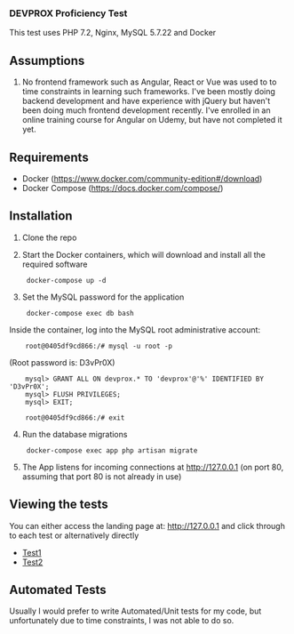 ### DEVPROX Proficiency Test

This test uses PHP 7.2, Nginx, MySQL 5.7.22 and Docker

## Assumptions

1. No frontend framework such as Angular, React or Vue was used to to time constraints in learning such frameworks.  I've been mostly doing backend development and have experience with jQuery but haven't been doing much frontend development recently.  I've enrolled in an online training course for Angular on Udemy, but have not completed it yet.

## Requirements

* Docker (https://www.docker.com/community-edition#/download)
* Docker Compose (https://docs.docker.com/compose/)

## Installation

1. Clone the repo

2. Start the Docker containers, which will download and install all the required software

        docker-compose up -d

3. Set the MySQL password for the application

        docker-compose exec db bash

Inside the container, log into the MySQL root administrative account:

        root@0405df9cd866:/# mysql -u root -p

(Root password is: D3vPr0X) 

        mysql> GRANT ALL ON devprox.* TO 'devprox'@'%' IDENTIFIED BY 'D3vPr0X';
        mysql> FLUSH PRIVILEGES;
        mysql> EXIT;

        root@0405df9cd866:/# exit

4. Run the database migrations

        docker-compose exec app php artisan migrate

5. The App listens for incoming connections at http://127.0.0.1 (on port 80, assuming that port 80 is not already in use)

## Viewing the tests

You can either access the landing page at: http://127.0.0.1 and click through to each test or alternatively directly

* [Test1](http://127.0.0.1/test1) 
* [Test2](http://127.0.0.1/test2) 

## Automated Tests

Usually I would prefer to write Automated/Unit tests for my code, but unfortunately due to time constraints, I was not able to do so.
